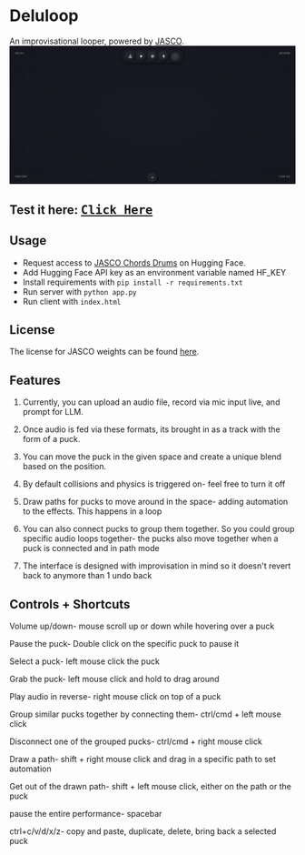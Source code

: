 # Deluloop
An improvisational looper, powered by [JASCO](https://github.com/facebookresearch/audiocraft/blob/main/docs/JASCO.md).
![image showcasing the Deluloop interface](image.png)

## Test it here: [<kbd>Click Here</kbd>](https://c4rb0rg.github.io/Deluloop/)

## Usage
- Request access to [JASCO Chords Drums](https://huggingface.co/facebook/jasco-chords-drums-400M) on Hugging Face.
- Add Hugging Face API key as an environment variable named HF_KEY
- Install requirements with ``pip install -r requirements.txt``
- Run server with ``python app.py``
- Run client with ``index.html``

## License
The license for JASCO weights can be found [here](https://github.com/facebookresearch/audiocraft/blob/896ec7c47f5e5d1e5aa1e4b260c4405328bf009d/LICENSE_weights).

## Features
1. Currently, you can upload an audio file, record via mic input live, and prompt for LLM.

2. Once audio is fed via these formats, its brought in as a track with the form of a puck.

3. You can move the puck in the given space and create a unique blend based on the position.

4. By default collisions and physics is triggered on- feel free to turn it off

5. Draw paths for pucks to move around in the space- adding automation to the effects. This happens in a loop

6. You can also connect pucks to group them together. So you could group specific audio loops together- the pucks also move together when a puck is connected and in path mode

7. The interface is designed with improvisation in mind so it doesn't revert back to anymore than 1 undo back

## Controls + Shortcuts
Volume up/down- mouse scroll up or down while hovering over a puck

Pause the puck- Double click on the specific puck to pause it

Select a puck- left mouse click the puck

Grab the puck- left mouse click and hold to drag around

Play audio in reverse- right mouse click on top of a puck

Group similar pucks together by connecting them- ctrl/cmd + left mouse click 

Disconnect one of the grouped pucks- ctrl/cmd + right mouse click

Draw a path- shift + right mouse click and drag in a specific path to set automation

Get out of the drawn path- shift + left mouse click, either on the path or the puck

pause the entire performance- spacebar

ctrl+c/v/d/x/z- copy and paste, duplicate, delete, bring back a selected puck


